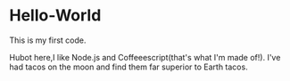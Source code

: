 # Hello-World
This is my first code.

Hubot here,I like Node.js and Coffeeescript(that's what I'm made of!).
I've had tacos on the moon and find them far superior to Earth tacos.
